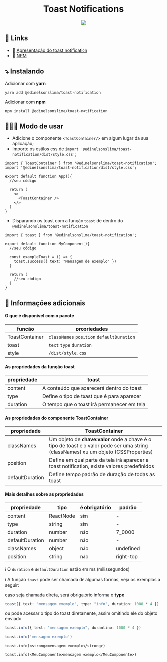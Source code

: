<h1 align="center">Toast Notifications</h1>

<div align="center">
  <image src="https://github.com/edinelsonslima/lp-toast-notification/blob/main/lp.gif"/>
</div>

## 👀 Links
- 🔗 [Apresentação do toast notification](https://edinelsonslima.github.io/lp-toast-notification/)
- 🔗 [NPM](https://www.npmjs.com/package/@edinelsonslima/toast-notification)

## ⤵️ Instalando
Adicionar com **yarn**
```
yarn add @edinelsonslima/toast-notification
```
Adicionar com **npm**
```
npm install @edinelsonslima/toast-notification
```

## 👨🏻‍💻 Modo de usar
- Adicione o componente `<ToastContainer/>` em algum lugar da sua aplicação;
- Importe os estilos css de `import '@edinelsonslima/toast-notification/dist/style.css'`;

```tsx
import { ToastContainer } from '@edinelsonslima/toast-notification';
import '@edinelsonslima/toast-notification/dist/style.css';

export default function App(){
  //seu código

  return (
    <>
      <ToastContainer />
    </>
  )
}
```

- Disparando os toast com a função `toast` de dentro do `@edinelsonslima/toast-notification`

```tsx
import { toast } from '@edinelsonslima/toast-notification';

export default function MyComponent(){
  //seu código

  const exampleToast = () => {
    toast.success({ text: "Mensagem de exemplo" })
  }

  return (
    //seu código
  )
}
```

## 🧐 Informações adicionais


#### O que é disponível com o pacote
| função             | propriedades                                               |
|--------------------|------------------------------------------------------------|
| ToastContainer     | `classNames` `position` `defaultDuration`                  |
| toast              | `text` `type` `duration`                                   |
| style              | `/dist/style.css`                                          |

#### As propriedades da função toast
|propriedade         | toast                                                      |
|--------------------|----------------------------------------------------------- |
| content            | A conteúdo que aparecerá dentro do toast                   |
| type               | Define o tipo de toast que é para aparecer                 |
| duration           | O tempo que o toast irá permanecer em tela                 |

#### As propriedades do componente ToastContainer
|propriedade         | ToastContainer                                             |
|--------------------|----------------------------------------------------------- |
| classNames         | Um objeto de **chave:valor** onde a chave é o tipo de toast e o valor pode ser uma string (classNames) ou um objeto (CSSProperties)           |
| position           | Define em qual parte da tela irá aparecer a toast notification, existe valores predefinidos                                         |
| defaultDuration    | Define tempo padrão de duração de todas as toast           |

#### Mais detalhes sobre as propriedades
| propriedade     |tipo     | é obrigatório   | padrão      |
|-----------------|---------|-----------------|-------------|
| content         |ReactNode| sim             |     -       |
| type            |string   | sim             |     -       |
| duration        |number   | não             | 7_0000      |
| defaultDuration |number   | não             |     -       |
| classNames      |object   | não             | undefined   |
| position        |string   | não             | right-top   |

ℹ️ O `duration` e `defaultDuration` estão em ms (milissegundos)

ℹ️ A função `toast` pode ser chamada de algumas formas, veja os exemplos a seguir:

caso seja chamada direta, será obrigatório informa o **type**
```ts
toast({ text: "mensagem exemplo", type: "info", duration: 1000 * 4 })
```
ou pode acessar o tipo do toast diretamente, assim omitindo ele do objeto enviado
```ts
toast.info({ text: "mensagem exemplo", durantino: 1000 * 4 })
```
```ts
toast.info('mensagem exemplo')
```
```tsx
toast.info(<strong>mensagem exemplo</strong>)
```
```tsx
toast.info(<MeuComponente>mensagem exemplo</MeuComponente>)
```



